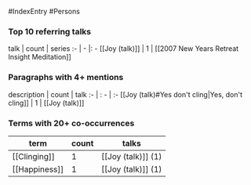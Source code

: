 #IndexEntry #Persons

### Top 10 referring talks
talk | count | series
:- | - |: -
[[Joy (talk)]] | 1 | [[2007 New Years Retreat Insight Meditation]]

### Paragraphs with 4+ mentions
description | count | talk
:- | : - | :-
[[Joy (talk)#Yes don't cling\|Yes, don't cling]] | 1 | [[Joy (talk)]]

### Terms with 20+ co-occurrences
term | count | talks
-|-|-
[[Clinging]] | 1 | <span class="counts">[[Joy (talk)]] (1)</span> 
[[Happiness]] | 1 | <span class="counts">[[Joy (talk)]] (1)</span> 

